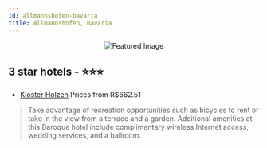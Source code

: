 ```yaml
---
id: allmannshofen-bavaria
title: Allmannshofen, Bavaria
---
```


<center><img src="https://i.travelapi.com/hotels/9000000/8150000/8143900/8143851/1013d0c9_z.jpg" alt="Featured Image" /></center>


##  3 star hotels - ⭐️⭐️⭐️

-    [Kloster Holzen](https://us.hurb.com/hotels/allmannshofen/kloster-holzen-JNP-JP199646?cmp=18055) Prices from R$662.51
   > Take advantage of recreation opportunities such as bicycles to rent or take in the view from a terrace and a garden. Additional amenities at this Baroque hotel include complimentary wireless Internet access, wedding services, and a ballroom.
